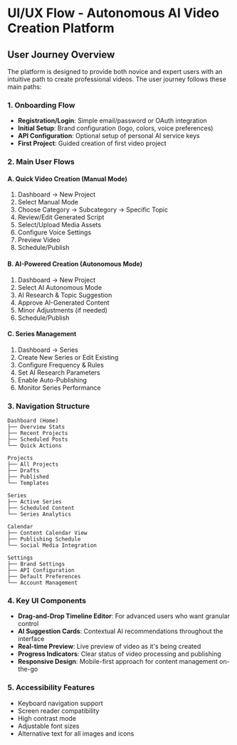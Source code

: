 # UI/UX Flow - Autonomous AI Video Creation Platform

## User Journey Overview

The platform is designed to provide both novice and expert users with an intuitive path to create professional videos. The user journey follows these main paths:

### 1. Onboarding Flow
- **Registration/Login**: Simple email/password or OAuth integration
- **Initial Setup**: Brand configuration (logo, colors, voice preferences)
- **API Configuration**: Optional setup of personal AI service keys
- **First Project**: Guided creation of first video project

### 2. Main User Flows

#### A. Quick Video Creation (Manual Mode)
1. Dashboard → New Project
2. Select Manual Mode
3. Choose Category → Subcategory → Specific Topic
4. Review/Edit Generated Script
5. Select/Upload Media Assets
6. Configure Voice Settings
7. Preview Video
8. Schedule/Publish

#### B. AI-Powered Creation (Autonomous Mode)
1. Dashboard → New Project
2. Select AI Autonomous Mode
3. AI Research & Topic Suggestion
4. Approve AI-Generated Content
5. Minor Adjustments (if needed)
6. Schedule/Publish

#### C. Series Management
1. Dashboard → Series
2. Create New Series or Edit Existing
3. Configure Frequency & Rules
4. Set AI Research Parameters
5. Enable Auto-Publishing
6. Monitor Series Performance

### 3. Navigation Structure

```
Dashboard (Home)
├── Overview Stats
├── Recent Projects
├── Scheduled Posts
└── Quick Actions

Projects
├── All Projects
├── Drafts
├── Published
└── Templates

Series
├── Active Series
├── Scheduled Content
└── Series Analytics

Calendar
├── Content Calendar View
├── Publishing Schedule
└── Social Media Integration

Settings
├── Brand Settings
├── API Configuration
├── Default Preferences
└── Account Management
```

### 4. Key UI Components

- **Drag-and-Drop Timeline Editor**: For advanced users who want granular control
- **AI Suggestion Cards**: Contextual AI recommendations throughout the interface
- **Real-time Preview**: Live preview of video as it's being created
- **Progress Indicators**: Clear status of video processing and publishing
- **Responsive Design**: Mobile-first approach for content management on-the-go

### 5. Accessibility Features

- Keyboard navigation support
- Screen reader compatibility
- High contrast mode
- Adjustable font sizes
- Alternative text for all images and icons

